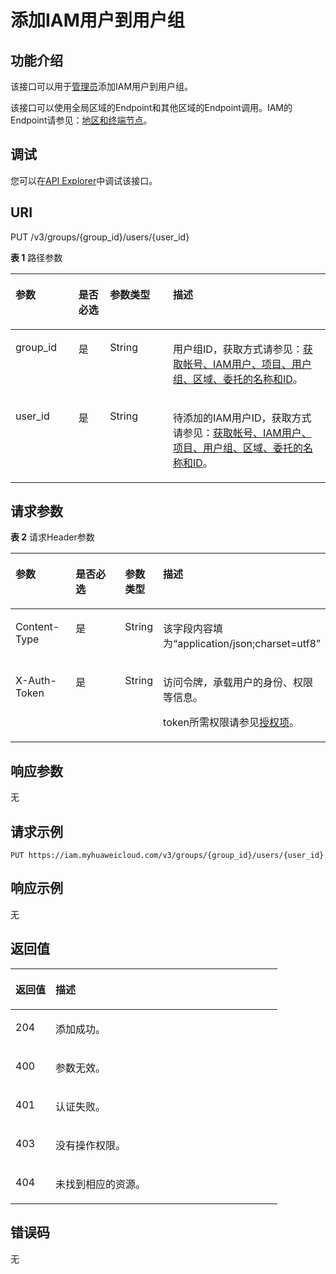 # 添加IAM用户到用户组<a name="iam_09_0007"></a>

## 功能介绍<a name="zh-cn_topic_0221482401_section1466001413514"></a>

该接口可以用于<u>[管理员](https://support.huaweicloud.com/usermanual-iam/iam_01_0001.html)</u><u></u>添加IAM用户到用户组。

该接口可以使用全局区域的Endpoint和其他区域的Endpoint调用。IAM的Endpoint请参见：[地区和终端节点](https://developer.huaweicloud.com/endpoint?IAM)。

## 调试<a name="section1548066728"></a>

您可以在[API Explorer](https://apiexplorer.developer.huaweicloud.com/apiexplorer/doc?product=IAM&api=KeystoneAddUserToGroup)中调试该接口。

## URI<a name="zh-cn_topic_0221482401_section966141493512"></a>

PUT /v3/groups/\{group\_id\}/users/\{user\_id\}

**表 1**  路径参数

<a name="zh-cn_topic_0221482401_table2664714123519"></a>
<table><thead align="left"><tr id="zh-cn_topic_0221482401_row866311493520"><th class="cellrowborder" valign="top" width="20%" id="mcps1.2.5.1.1"><p id="zh-cn_topic_0221482401_p1566481483516"><a name="zh-cn_topic_0221482401_p1566481483516"></a><a name="zh-cn_topic_0221482401_p1566481483516"></a>参数</p>
</th>
<th class="cellrowborder" valign="top" width="10%" id="mcps1.2.5.1.2"><p id="zh-cn_topic_0221482401_p866501463511"><a name="zh-cn_topic_0221482401_p866501463511"></a><a name="zh-cn_topic_0221482401_p866501463511"></a>是否必选</p>
</th>
<th class="cellrowborder" valign="top" width="20%" id="mcps1.2.5.1.3"><p id="zh-cn_topic_0221482401_p0665614173510"><a name="zh-cn_topic_0221482401_p0665614173510"></a><a name="zh-cn_topic_0221482401_p0665614173510"></a>参数类型</p>
</th>
<th class="cellrowborder" valign="top" width="50%" id="mcps1.2.5.1.4"><p id="zh-cn_topic_0221482401_p2666201419351"><a name="zh-cn_topic_0221482401_p2666201419351"></a><a name="zh-cn_topic_0221482401_p2666201419351"></a>描述</p>
</th>
</tr>
</thead>
<tbody><tr id="zh-cn_topic_0221482401_row966319141352"><td class="cellrowborder" valign="top" width="20%" headers="mcps1.2.5.1.1 "><p id="zh-cn_topic_0221482401_p16667414133510"><a name="zh-cn_topic_0221482401_p16667414133510"></a><a name="zh-cn_topic_0221482401_p16667414133510"></a>group_id</p>
</td>
<td class="cellrowborder" valign="top" width="10%" headers="mcps1.2.5.1.2 "><p id="zh-cn_topic_0221482401_p566714143358"><a name="zh-cn_topic_0221482401_p566714143358"></a><a name="zh-cn_topic_0221482401_p566714143358"></a>是</p>
</td>
<td class="cellrowborder" valign="top" width="20%" headers="mcps1.2.5.1.3 "><p id="zh-cn_topic_0221482401_p1266851433513"><a name="zh-cn_topic_0221482401_p1266851433513"></a><a name="zh-cn_topic_0221482401_p1266851433513"></a>String</p>
</td>
<td class="cellrowborder" valign="top" width="50%" headers="mcps1.2.5.1.4 "><p id="zh-cn_topic_0221482401_p3668514143511"><a name="zh-cn_topic_0221482401_p3668514143511"></a><a name="zh-cn_topic_0221482401_p3668514143511"></a>用户组ID，获取方式请参见：<a href="获取帐号-IAM用户-项目-用户组-区域-委托的名称和ID.md">获取帐号、IAM用户、项目、用户组、区域、委托的名称和ID</a>。</p>
</td>
</tr>
<tr id="zh-cn_topic_0221482401_row266317140355"><td class="cellrowborder" valign="top" width="20%" headers="mcps1.2.5.1.1 "><p id="zh-cn_topic_0221482401_p1166816142355"><a name="zh-cn_topic_0221482401_p1166816142355"></a><a name="zh-cn_topic_0221482401_p1166816142355"></a>user_id</p>
</td>
<td class="cellrowborder" valign="top" width="10%" headers="mcps1.2.5.1.2 "><p id="zh-cn_topic_0221482401_p96699143357"><a name="zh-cn_topic_0221482401_p96699143357"></a><a name="zh-cn_topic_0221482401_p96699143357"></a>是</p>
</td>
<td class="cellrowborder" valign="top" width="20%" headers="mcps1.2.5.1.3 "><p id="zh-cn_topic_0221482401_p0669414153510"><a name="zh-cn_topic_0221482401_p0669414153510"></a><a name="zh-cn_topic_0221482401_p0669414153510"></a>String</p>
</td>
<td class="cellrowborder" valign="top" width="50%" headers="mcps1.2.5.1.4 "><p id="zh-cn_topic_0221482401_p167081473513"><a name="zh-cn_topic_0221482401_p167081473513"></a><a name="zh-cn_topic_0221482401_p167081473513"></a>待添加的IAM用户ID，获取方式请参见：<a href="获取帐号-IAM用户-项目-用户组-区域-委托的名称和ID.md">获取帐号、IAM用户、项目、用户组、区域、委托的名称和ID</a>。</p>
</td>
</tr>
</tbody>
</table>

## 请求参数<a name="zh-cn_topic_0221482401_section17670181413352"></a>

**表 2**  请求Header参数

<a name="zh-cn_topic_0221482401_HeaderParameter"></a>
<table><thead align="left"><tr id="zh-cn_topic_0221482401_row106718143358"><th class="cellrowborder" valign="top" width="20%" id="mcps1.2.5.1.1"><p id="zh-cn_topic_0221482401_p8672914133514"><a name="zh-cn_topic_0221482401_p8672914133514"></a><a name="zh-cn_topic_0221482401_p8672914133514"></a>参数</p>
</th>
<th class="cellrowborder" valign="top" width="20%" id="mcps1.2.5.1.2"><p id="zh-cn_topic_0221482401_p3672914173516"><a name="zh-cn_topic_0221482401_p3672914173516"></a><a name="zh-cn_topic_0221482401_p3672914173516"></a>是否必选</p>
</th>
<th class="cellrowborder" valign="top" width="10%" id="mcps1.2.5.1.3"><p id="zh-cn_topic_0221482401_p567241414356"><a name="zh-cn_topic_0221482401_p567241414356"></a><a name="zh-cn_topic_0221482401_p567241414356"></a>参数类型</p>
</th>
<th class="cellrowborder" valign="top" width="50%" id="mcps1.2.5.1.4"><p id="zh-cn_topic_0221482401_p1767361419354"><a name="zh-cn_topic_0221482401_p1767361419354"></a><a name="zh-cn_topic_0221482401_p1767361419354"></a>描述</p>
</th>
</tr>
</thead>
<tbody><tr id="zh-cn_topic_0221482401_row6671014173514"><td class="cellrowborder" valign="top" width="20%" headers="mcps1.2.5.1.1 "><p id="zh-cn_topic_0221482401_p6673171418353"><a name="zh-cn_topic_0221482401_p6673171418353"></a><a name="zh-cn_topic_0221482401_p6673171418353"></a>Content-Type</p>
</td>
<td class="cellrowborder" valign="top" width="20%" headers="mcps1.2.5.1.2 "><p id="zh-cn_topic_0221482401_p4674131423516"><a name="zh-cn_topic_0221482401_p4674131423516"></a><a name="zh-cn_topic_0221482401_p4674131423516"></a>是</p>
</td>
<td class="cellrowborder" valign="top" width="10%" headers="mcps1.2.5.1.3 "><p id="zh-cn_topic_0221482401_p1667461413513"><a name="zh-cn_topic_0221482401_p1667461413513"></a><a name="zh-cn_topic_0221482401_p1667461413513"></a>String</p>
</td>
<td class="cellrowborder" valign="top" width="50%" headers="mcps1.2.5.1.4 "><p id="zh-cn_topic_0221482401_p1767420148359"><a name="zh-cn_topic_0221482401_p1767420148359"></a><a name="zh-cn_topic_0221482401_p1767420148359"></a>该字段内容填为“application/json;charset=utf8”</p>
</td>
</tr>
<tr id="zh-cn_topic_0221482401_row967117146351"><td class="cellrowborder" valign="top" width="20%" headers="mcps1.2.5.1.1 "><p id="zh-cn_topic_0221482401_p767581410358"><a name="zh-cn_topic_0221482401_p767581410358"></a><a name="zh-cn_topic_0221482401_p767581410358"></a>X-Auth-Token</p>
</td>
<td class="cellrowborder" valign="top" width="20%" headers="mcps1.2.5.1.2 "><p id="zh-cn_topic_0221482401_p186756141354"><a name="zh-cn_topic_0221482401_p186756141354"></a><a name="zh-cn_topic_0221482401_p186756141354"></a>是</p>
</td>
<td class="cellrowborder" valign="top" width="10%" headers="mcps1.2.5.1.3 "><p id="zh-cn_topic_0221482401_p1767531410353"><a name="zh-cn_topic_0221482401_p1767531410353"></a><a name="zh-cn_topic_0221482401_p1767531410353"></a>String</p>
</td>
<td class="cellrowborder" valign="top" width="50%" headers="mcps1.2.5.1.4 "><p id="p113671537154515"><a name="p113671537154515"></a><a name="p113671537154515"></a>访问令牌，承载用户的身份、权限等信息。</p>
<p id="p10367737154513"><a name="p10367737154513"></a><a name="p10367737154513"></a>token所需权限请参见<a href="授权项.md">授权项</a>。</p>
</td>
</tr>
</tbody>
</table>

## 响应参数<a name="zh-cn_topic_0221482401_section1467691413517"></a>

无

## 请求示例<a name="zh-cn_topic_0221482401_section14677214203519"></a>

```
PUT https://iam.myhuaweicloud.com/v3/groups/{group_id}/users/{user_id}
```

## 响应示例<a name="zh-cn_topic_0221482401_section467911147354"></a>

无

## 返回值<a name="zh-cn_topic_0221482401_section36801714183511"></a>

<a name="zh-cn_topic_0221482401_table2465"></a>
<table><thead align="left"><tr id="zh-cn_topic_0221482401_row1968191483516"><th class="cellrowborder" valign="top" width="15%" id="mcps1.1.3.1.1"><p id="zh-cn_topic_0221482401_p186821614113513"><a name="zh-cn_topic_0221482401_p186821614113513"></a><a name="zh-cn_topic_0221482401_p186821614113513"></a>返回值</p>
</th>
<th class="cellrowborder" valign="top" width="85%" id="mcps1.1.3.1.2"><p id="zh-cn_topic_0221482401_p5682141411351"><a name="zh-cn_topic_0221482401_p5682141411351"></a><a name="zh-cn_topic_0221482401_p5682141411351"></a>描述</p>
</th>
</tr>
</thead>
<tbody><tr id="zh-cn_topic_0221482401_row368171412355"><td class="cellrowborder" valign="top" width="15%" headers="mcps1.1.3.1.1 "><p id="zh-cn_topic_0221482401_p568217145359"><a name="zh-cn_topic_0221482401_p568217145359"></a><a name="zh-cn_topic_0221482401_p568217145359"></a>204</p>
</td>
<td class="cellrowborder" valign="top" width="85%" headers="mcps1.1.3.1.2 "><p id="zh-cn_topic_0221482401_p1868313144352"><a name="zh-cn_topic_0221482401_p1868313144352"></a><a name="zh-cn_topic_0221482401_p1868313144352"></a>添加成功。</p>
</td>
</tr>
<tr id="zh-cn_topic_0221482401_row2681014153519"><td class="cellrowborder" valign="top" width="15%" headers="mcps1.1.3.1.1 "><p id="zh-cn_topic_0221482401_p11683171411358"><a name="zh-cn_topic_0221482401_p11683171411358"></a><a name="zh-cn_topic_0221482401_p11683171411358"></a>400</p>
</td>
<td class="cellrowborder" valign="top" width="85%" headers="mcps1.1.3.1.2 "><p id="zh-cn_topic_0221482401_p176831714123520"><a name="zh-cn_topic_0221482401_p176831714123520"></a><a name="zh-cn_topic_0221482401_p176831714123520"></a>参数无效。</p>
</td>
</tr>
<tr id="zh-cn_topic_0221482401_row268116144357"><td class="cellrowborder" valign="top" width="15%" headers="mcps1.1.3.1.1 "><p id="zh-cn_topic_0221482401_p186841114173516"><a name="zh-cn_topic_0221482401_p186841114173516"></a><a name="zh-cn_topic_0221482401_p186841114173516"></a>401</p>
</td>
<td class="cellrowborder" valign="top" width="85%" headers="mcps1.1.3.1.2 "><p id="zh-cn_topic_0221482401_p12684191423512"><a name="zh-cn_topic_0221482401_p12684191423512"></a><a name="zh-cn_topic_0221482401_p12684191423512"></a>认证失败。</p>
</td>
</tr>
<tr id="zh-cn_topic_0221482401_row1681101417353"><td class="cellrowborder" valign="top" width="15%" headers="mcps1.1.3.1.1 "><p id="zh-cn_topic_0221482401_p468571483510"><a name="zh-cn_topic_0221482401_p468571483510"></a><a name="zh-cn_topic_0221482401_p468571483510"></a>403</p>
</td>
<td class="cellrowborder" valign="top" width="85%" headers="mcps1.1.3.1.2 "><p id="zh-cn_topic_0221482401_p1168591413514"><a name="zh-cn_topic_0221482401_p1168591413514"></a><a name="zh-cn_topic_0221482401_p1168591413514"></a>没有操作权限。</p>
</td>
</tr>
<tr id="zh-cn_topic_0221482401_row11681414143511"><td class="cellrowborder" valign="top" width="15%" headers="mcps1.1.3.1.1 "><p id="zh-cn_topic_0221482401_p56851714203519"><a name="zh-cn_topic_0221482401_p56851714203519"></a><a name="zh-cn_topic_0221482401_p56851714203519"></a>404</p>
</td>
<td class="cellrowborder" valign="top" width="85%" headers="mcps1.1.3.1.2 "><p id="zh-cn_topic_0221482401_p13686101403510"><a name="zh-cn_topic_0221482401_p13686101403510"></a><a name="zh-cn_topic_0221482401_p13686101403510"></a>未找到相应的资源。</p>
</td>
</tr>
</tbody>
</table>

## 错误码<a name="zh-cn_topic_0221482401_section168691418358"></a>

无

